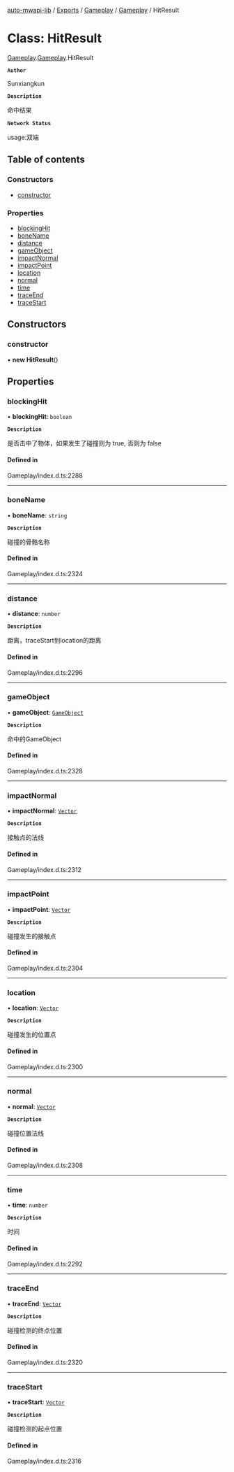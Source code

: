[auto-mwapi-lib](../README.md) / [Exports](../modules.md) / [Gameplay](../modules/Gameplay.md) / [Gameplay](../modules/Gameplay.Gameplay.md) / HitResult

# Class: HitResult

[Gameplay](../modules/Gameplay.md).[Gameplay](../modules/Gameplay.Gameplay.md).HitResult

**`Author`**

Sunxiangkun

**`Description`**

命中结果

**`Network Status`**

usage:双端

## Table of contents

### Constructors

- [constructor](Gameplay.Gameplay.HitResult.md#constructor)

### Properties

- [blockingHit](Gameplay.Gameplay.HitResult.md#blockinghit)
- [boneName](Gameplay.Gameplay.HitResult.md#bonename)
- [distance](Gameplay.Gameplay.HitResult.md#distance)
- [gameObject](Gameplay.Gameplay.HitResult.md#gameobject)
- [impactNormal](Gameplay.Gameplay.HitResult.md#impactnormal)
- [impactPoint](Gameplay.Gameplay.HitResult.md#impactpoint)
- [location](Gameplay.Gameplay.HitResult.md#location)
- [normal](Gameplay.Gameplay.HitResult.md#normal)
- [time](Gameplay.Gameplay.HitResult.md#time)
- [traceEnd](Gameplay.Gameplay.HitResult.md#traceend)
- [traceStart](Gameplay.Gameplay.HitResult.md#tracestart)

## Constructors

### constructor

• **new HitResult**()

## Properties

### blockingHit

• **blockingHit**: `boolean`

**`Description`**

是否击中了物体，如果发生了碰撞则为 true, 否则为 false

#### Defined in

Gameplay/index.d.ts:2288

___

### boneName

• **boneName**: `string`

**`Description`**

碰撞的骨骼名称

#### Defined in

Gameplay/index.d.ts:2324

___

### distance

• **distance**: `number`

**`Description`**

距离，traceStart到location的距离

#### Defined in

Gameplay/index.d.ts:2296

___

### gameObject

• **gameObject**: [`GameObject`](Core.Core.GameObject.md)

**`Description`**

命中的GameObject

#### Defined in

Gameplay/index.d.ts:2328

___

### impactNormal

• **impactNormal**: [`Vector`](Type.Type.Vector.md)

**`Description`**

接触点的法线

#### Defined in

Gameplay/index.d.ts:2312

___

### impactPoint

• **impactPoint**: [`Vector`](Type.Type.Vector.md)

**`Description`**

碰撞发生的接触点

#### Defined in

Gameplay/index.d.ts:2304

___

### location

• **location**: [`Vector`](Type.Type.Vector.md)

**`Description`**

碰撞发生的位置点

#### Defined in

Gameplay/index.d.ts:2300

___

### normal

• **normal**: [`Vector`](Type.Type.Vector.md)

**`Description`**

碰撞位置法线

#### Defined in

Gameplay/index.d.ts:2308

___

### time

• **time**: `number`

**`Description`**

时间

#### Defined in

Gameplay/index.d.ts:2292

___

### traceEnd

• **traceEnd**: [`Vector`](Type.Type.Vector.md)

**`Description`**

碰撞检测的终点位置

#### Defined in

Gameplay/index.d.ts:2320

___

### traceStart

• **traceStart**: [`Vector`](Type.Type.Vector.md)

**`Description`**

碰撞检测的起点位置

#### Defined in

Gameplay/index.d.ts:2316
